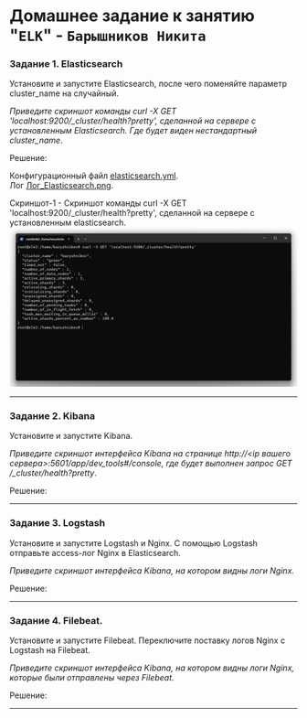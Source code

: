 # Домашнее задание к занятию "`ELK`" - `Барышников Никита`


### Задание 1. Elasticsearch 

Установите и запустите Elasticsearch, после чего поменяйте параметр cluster_name на случайный. 

*Приведите скриншот команды curl -X GET 'localhost:9200/_cluster/health?pretty', сделанной на сервере с установленным Elasticsearch. Где будет виден нестандартный cluster_name*.

Решение:

Конфигурационный файл [elasticsearch.yml](./config/11.3/elasticsearch.yml).  
Лог [Лог_Elasticsearch.png](./img/11-03/Логи/Лог_Elasticsearch.png).

Скриншот-1 - Скриншот команды curl -X GET 'localhost:9200/_cluster/health?pretty', сделанной на сервере с установленным elasticsearch.
![Скриншот-1](https://github.com/BaryshnikovNV/Databases-and-information-security/blob/main/img/11-03/11.3.1_Скриншот_команды,_сделанной_на_сервере_с_установленным_elasticsearch.png)

---

### Задание 2. Kibana

Установите и запустите Kibana.

*Приведите скриншот интерфейса Kibana на странице http://<ip вашего сервера>:5601/app/dev_tools#/console, где будет выполнен запрос GET /_cluster/health?pretty*.

Решение:



---

### Задание 3. Logstash

Установите и запустите Logstash и Nginx. С помощью Logstash отправьте access-лог Nginx в Elasticsearch. 

*Приведите скриншот интерфейса Kibana, на котором видны логи Nginx.*

Решение:



---

### Задание 4. Filebeat. 

Установите и запустите Filebeat. Переключите поставку логов Nginx с Logstash на Filebeat. 

*Приведите скриншот интерфейса Kibana, на котором видны логи Nginx, которые были отправлены через Filebeat.*

Решение:



---